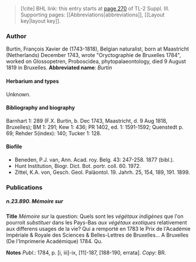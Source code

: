 > [!cite] BHL link: this entry starts at [page 270](https://www.biodiversitylibrary.org/page/33266577) of TL-2 Suppl. III.
> Supporting pages: [[Abbreviations|abbreviations]], [[Layout key|layout key]].

### Author

Burtin, François Xavier de (1743-1818), Belgian naturalist, born at Maastricht (Netherlands) December 1743, wrote "Oryctographie de Bruxelles 1784", worked on Glossopetren, Proboscidea, phytopalaeontology, died 9 August 1819 in Bruxelles. 
**Abbreviated name**: *Burtin*

#### Herbarium and types

Unknown.

#### Bibliography and biography

Barnhart 1: 289 (F.X. Burtin, b. Dec 1743, Maastricht, d. 9 Aug 1818, Bruxelles); BM 1: 291; Kew 1: 436; PR 1402, ed. 1: 1591-1592; Quenstedt p. 69; Rehder 5(index): 140; Tucker 1: 128.

#### Biofile

- Beneden, P.J. van, Ann. Acad. roy. Belg. 43: 247-258. 1877 (bibl.).
- Hunt Institution, Biogr. Dict. Bot. portr. coll. 60. 1972.
- Zittel, K.A. von, Gesch. Geol. Paläontol. 19. Jahrh. 25, 154, 189, 191. 1899.

### Publications

##### n.23.890. Mémoire sur

**Title**
*Mémoire sur* la question: Quels sont les *végétaux indigènes* que l'on pourroit *substituer* dans les Pays-Bas *aux végétaux exotiques* relativement aux differens usages de la vie? Qui a remporté en 1783 le Prix de l'Académie Impériale & Royale des Sciences & Belles-Lettres de Bruxelles... A Bruxelles (De l'Imprimerie Académique) 1784. Qu.

**Notes**
*Publ*.: 1784, p. \[i, iii\]-ix, \[11\]-187, \[188-190, errata\]. *Copy*: BR.

